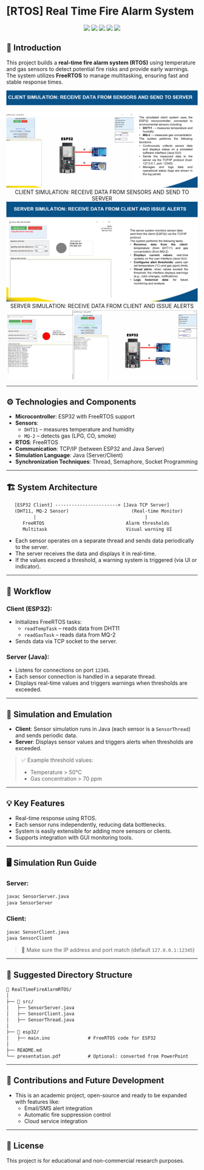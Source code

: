 # [RTOS] Real Time Fire Alarm System

<p align="center">
<a href="https://twitter.com/12dtan" target="_blank"><img src="https://img.shields.io/twitter/follow/12dtan.svg?style=social&label=Follow"></a>
<a href="https://fb.com/duytan.hh" target="_blank"><img src="https://img.shields.io/badge/Facebook%20-%20%230866FF"></a>
<a href="https://t.me/duytan2003" target="_blank"><img src="https://img.shields.io/badge/Telegram%20-%20%2333CCFF"></a>
<a href="https://www.linkedin.com/in/l%C3%AA-tr%E1%BA%A7n-duy-t%C3%A2n-81112a23a/" target="_blank"><img src="https://img.shields.io/badge/Linkedin%20-%20%2300CCFF"></a>
<a href="https://instagram/duytan.hh" target="_blank"><img src="https://img.shields.io/badge/Instagram%20-%20%23FF9900"></a>
</p>

## 📌 Introduction

This project builds a **real-time fire alarm system (RTOS)** using temperature and gas sensors to detect potential fire risks and provide early warnings. The system utilizes **FreeRTOS** to manage multitasking, ensuring fast and stable response times.

<p align="center">
  <img src="/output/012.png" alt="Output Image">
  CLIENT SIMULATION: RECEIVE DATA FROM SENSORS AND SEND TO SERVER
  <img src="/output/022.png" alt="Output Image">
  SERVER SIMULATION: RECEIVE DATA FROM CLIENT AND ISSUE ALERTS
  <img src="/output/032.png" alt="Output Image">
</p>

---

## ⚙️ Technologies and Components

- **Microcontroller**: ESP32 with FreeRTOS support
- **Sensors**:
  - `DHT11` – measures temperature and humidity
  - `MQ-2` – detects gas (LPG, CO, smoke)
- **RTOS**: FreeRTOS
- **Communication**: TCP/IP (between ESP32 and Java Server)
- **Simulation Language**: Java (Server/Client)
- **Synchronization Techniques**: Thread, Semaphore, Socket Programming

---

## 🏗️ System Architecture

```
   [ESP32 Client] -----------------------> [Java TCP Server]
   (DHT11, MQ-2 Sensor)                       (Real-time Monitor)
          |                                        |
      FreeRTOS                              Alarm thresholds
      Multitask                             Visual warning UI
```

- Each sensor operates on a separate thread and sends data periodically to the server.
- The server receives the data and displays it in real-time.
- If the values exceed a threshold, a warning system is triggered (via UI or indicator).

---

## 🔄 Workflow

### Client (ESP32):
- Initializes FreeRTOS tasks:  
  - `readTempTask` – reads data from DHT11  
  - `readGasTask` – reads data from MQ-2  
- Sends data via TCP socket to the server.

### Server (Java):
- Listens for connections on port `12345`.
- Each sensor connection is handled in a separate thread.
- Displays real-time values and triggers warnings when thresholds are exceeded.

---

## 🧪 Simulation and Emulation

- **Client**: Sensor simulation runs in Java (each sensor is a `SensorThread`) and sends periodic data.
- **Server**: Displays sensor values and triggers alerts when thresholds are exceeded.

> ✅ Example threshold values:  
> - Temperature > 50°C  
> - Gas concentration > 70 ppm

---

## 💡 Key Features

- Real-time response using RTOS.
- Each sensor runs independently, reducing data bottlenecks.
- System is easily extensible for adding more sensors or clients.
- Supports integration with GUI monitoring tools.

---

## 🖥️ Simulation Run Guide

### Server:
```bash
javac SensorServer.java
java SensorServer
```

### Client:
```bash
javac SensorClient.java
java SensorClient
```

> 📌 Make sure the IP address and port match (default `127.0.0.1:12345`)

---

## 📂 Suggested Directory Structure

```
📁 RealTimeFireAlarmRTOS/
│
├── 📁 src/
│   ├── SensorServer.java
│   ├── SensorClient.java
│   ├── SensorThread.java
│
├── 📁 esp32/
│   ├── main.ino              # FreeRTOS code for ESP32
│
├── README.md
└── presentation.pdf          # Optional: converted from PowerPoint
```

---

## 📣 Contributions and Future Development

- This is an academic project, open-source and ready to be expanded with features like:
  - Email/SMS alert integration
  - Automatic fire suppression control
  - Cloud service integration

---

## 📜 License

This project is for educational and non-commercial research purposes.
